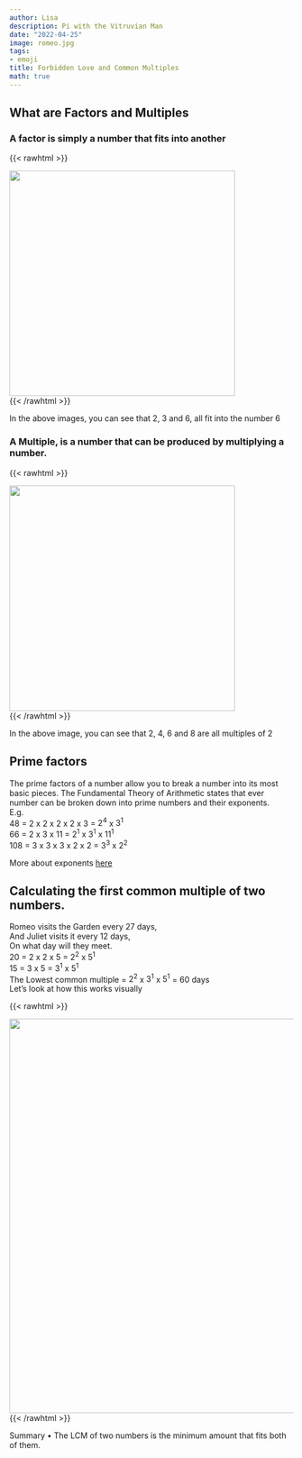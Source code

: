 ```yaml
---
author: Lisa
description: Pi with the Vitruvian Man
date: "2022-04-25"
image: romeo.jpg
tags:
- emoji
title: Forbidden Love and Common Multiples
math: true
---
```


## What are Factors and Multiples

### A factor is simply a number that fits into another
{{< rawhtml >}}
<div class="center">
<img src="/images/2factors.png" style="width:400px;">
</div>
{{< /rawhtml >}}

In the above images, you can see that 2, 3 and 6, all fit into the number 6

### A Multiple, is a number that can be produced by multiplying a number.
{{< rawhtml >}}
<div class="center">
<img src="/images/multiples.png" style="width:400px;">
</div>
{{< /rawhtml >}}

In the above image, you can see that 2, 4, 6 and 8 are all multiples of 2
## Prime factors

The prime factors of a number allow you to break a number into its most basic pieces.
The Fundamental Theory of Arithmetic states that ever number can be broken down into prime numbers and their exponents.  
E.g.  
48 = 2 x 2 x 2 x 2 x 3 = $2^4$  x $3^1$  
66 = 2 x 3 x 11 = $2^1$ x $3^1$ x $11^1$  
108 = 3 x 3 x 3 x 2 x 2 = $3^3$  x $2^2$  

More about exponents [here](/exponents-and-st.-ives)

## Calculating the first common multiple of two numbers.  
Romeo visits the Garden every 27 days,  
And Juliet visits it every 12 days,  
On what day will they meet.  
20 = 2 x 2 x 5 =  $2^2$  x $5^1$  
15 = 3 x 5 = $3^1$  x $5^1$  
The Lowest common multiple = $2^2$ x $3^1$ x $5^1$ = 60 days  
Let’s look at how this works visually  

{{< rawhtml >}}  
<div class="center">
<img src="/images/garden.png" style="width:700px;">
</div>
{{< /rawhtml >}}

Summary 
• The LCM of two numbers is the minimum amount that fits both of them.
